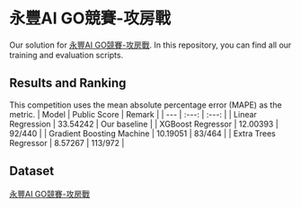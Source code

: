 # 永豐AI GO競賽-攻房戰
Our solution for [永豐AI GO競賽-攻房戰](https://tbrain.trendmicro.com.tw/Competitions/Details/30). In this repository, you can find all our training and evaluation scripts.

## Results and Ranking
This competition uses the mean absolute percentage error (MAPE) as the metric.
| Model | Public Score | Remark |
| --- | :---: | :---: |
| Linear Regression | 33.54242 | Our baseline |
| XGBoost Regressor | 12.00393 | 92/440 |
| Gradient Boosting Machine | 10.19051 | 83/464 |
| Extra Trees Regressor | 8.57267 | 113/972 |

## Dataset
[永豐AI GO競賽-攻房戰](https://tbrain.trendmicro.com.tw/Competitions/Details/30)
